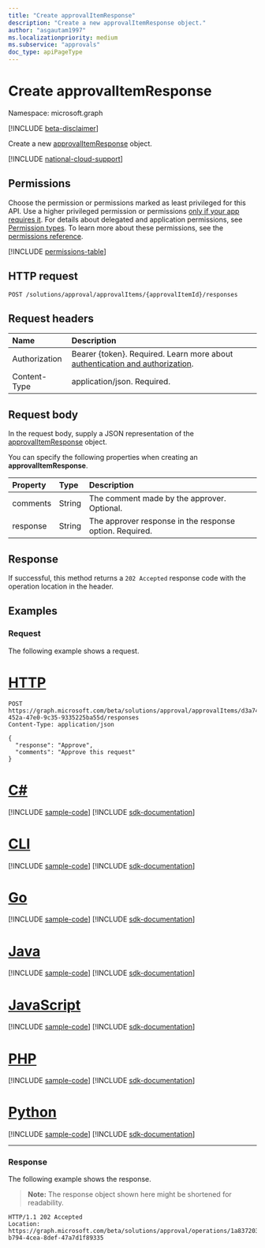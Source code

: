 ```yaml
---
title: "Create approvalItemResponse"
description: "Create a new approvalItemResponse object."
author: "asgautam1997"
ms.localizationpriority: medium
ms.subservice: "approvals"
doc_type: apiPageType
---
```


# Create approvalItemResponse

Namespace: microsoft.graph

[!INCLUDE [beta-disclaimer](../../includes/beta-disclaimer.md)]

Create a new [approvalItemResponse](../resources/approvalitemresponse.md) object.

[!INCLUDE [national-cloud-support](../../includes/global-only.md)]

## Permissions

Choose the permission or permissions marked as least privileged for this API. Use a higher privileged permission or permissions [only if your app requires it](/graph/permissions-overview#best-practices-for-using-microsoft-graph-permissions). For details about delegated and application permissions, see [Permission types](/graph/permissions-overview#permission-types). To learn more about these permissions, see the [permissions reference](/graph/permissions-reference).

<!-- { "blockType": "permissions", "name": "approvalitem_post_responses" } -->
[!INCLUDE [permissions-table](../includes/permissions/approvalitem-post-responses-permissions.md)]

## HTTP request

<!-- {
  "blockType": "ignored"
}
-->
``` http
POST /solutions/approval/approvalItems/{approvalItemId}/responses
```

## Request headers

|Name|Description|
|:---|:---|
|Authorization|Bearer {token}. Required. Learn more about [authentication and authorization](/graph/auth/auth-concepts).|
|Content-Type|application/json. Required.|

## Request body

In the request body, supply a JSON representation of the [approvalItemResponse](../resources/approvalitemresponse.md) object.

You can specify the following properties when creating an **approvalItemResponse**.

|Property|Type|Description|
|:---|:---|:---|
|comments|String|The comment made by the approver. Optional.|
|response|String|The approver response in the response option. Required.|


## Response

If successful, this method returns a `202 Accepted` response code with the operation location in the header.

## Examples

### Request

The following example shows a request.
# [HTTP](#tab/http)
<!-- {
  "blockType": "request",
  "name": "create_approvalitemresponse_from_"
}
-->
``` http
POST https://graph.microsoft.com/beta/solutions/approval/approvalItems/d3a7405e-452a-47e0-9c35-9335225ba55d/responses
Content-Type: application/json

{
  "response": "Approve",
  "comments": "Approve this request"
}
```

# [C#](#tab/csharp)
[!INCLUDE [sample-code](../includes/snippets/csharp/create-approvalitemresponse-from--csharp-snippets.md)]
[!INCLUDE [sdk-documentation](../includes/snippets/snippets-sdk-documentation-link.md)]

# [CLI](#tab/cli)
[!INCLUDE [sample-code](../includes/snippets/cli/create-approvalitemresponse-from--cli-snippets.md)]
[!INCLUDE [sdk-documentation](../includes/snippets/snippets-sdk-documentation-link.md)]

# [Go](#tab/go)
[!INCLUDE [sample-code](../includes/snippets/go/create-approvalitemresponse-from--go-snippets.md)]
[!INCLUDE [sdk-documentation](../includes/snippets/snippets-sdk-documentation-link.md)]

# [Java](#tab/java)
[!INCLUDE [sample-code](../includes/snippets/java/create-approvalitemresponse-from--java-snippets.md)]
[!INCLUDE [sdk-documentation](../includes/snippets/snippets-sdk-documentation-link.md)]

# [JavaScript](#tab/javascript)
[!INCLUDE [sample-code](../includes/snippets/javascript/create-approvalitemresponse-from--javascript-snippets.md)]
[!INCLUDE [sdk-documentation](../includes/snippets/snippets-sdk-documentation-link.md)]

# [PHP](#tab/php)
[!INCLUDE [sample-code](../includes/snippets/php/create-approvalitemresponse-from--php-snippets.md)]
[!INCLUDE [sdk-documentation](../includes/snippets/snippets-sdk-documentation-link.md)]

# [Python](#tab/python)
[!INCLUDE [sample-code](../includes/snippets/python/create-approvalitemresponse-from--python-snippets.md)]
[!INCLUDE [sdk-documentation](../includes/snippets/snippets-sdk-documentation-link.md)]

---

### Response

The following example shows the response.
> **Note:** The response object shown here might be shortened for readability.
<!-- {
  "blockType": "response",
  "truncated": true
}
-->
``` http
HTTP/1.1 202 Accepted
Location: https://graph.microsoft.com/beta/solutions/approval/operations/1a837203-b794-4cea-8def-47a7d1f89335
```

